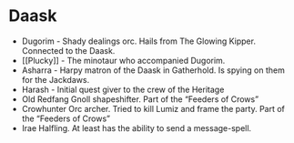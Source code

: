# Daask

- Dugorim - Shady dealings orc. Hails from The Glowing Kipper. Connected to the Daask.
- [[Plucky]] - The minotaur who accompanied Dugorim.
- Asharra - Harpy matron of the Daask in Gatherhold. Is spying on them for the Jackdaws.
- Harash - Initial quest giver to the crew of the Heritage
- Old Redfang Gnoll shapeshifter. Part of the “Feeders of Crows”
- Crowhunter Orc archer. Tried to kill Lumiz and frame the party. Part of the “Feeders of Crows”
- Irae Halfling. At least has the ability to send a message-spell.